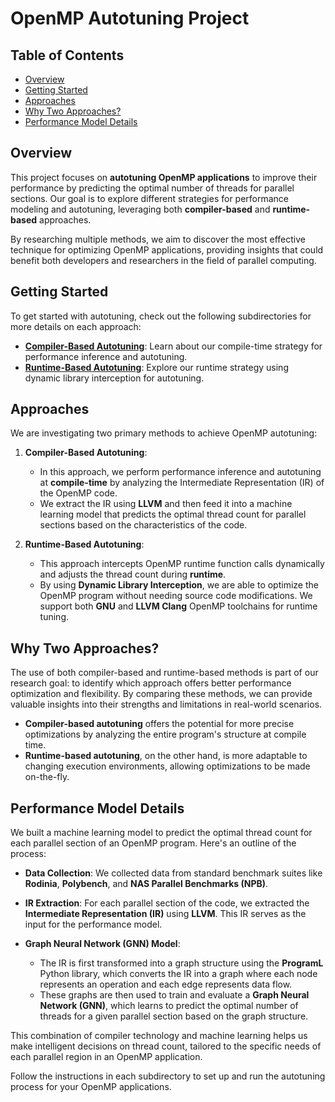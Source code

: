 # OpenMP Autotuning Project

## Table of Contents

- [Overview](#overview)
- [Getting Started](#getting-started)
- [Approaches](#approaches)
- [Why Two Approaches?](#why-two-approaches)
- [Performance Model Details](#performance-model-details)

## Overview

This project focuses on **autotuning OpenMP applications** to improve their performance by predicting the optimal number of threads for parallel sections. Our goal is to explore different strategies for performance modeling and autotuning, leveraging both **compiler-based** and **runtime-based** approaches.

By researching multiple methods, we aim to discover the most effective technique for optimizing OpenMP applications, providing insights that could benefit both developers and researchers in the field of parallel computing.

## Getting Started

To get started with autotuning, check out the following subdirectories for more details on each approach:

- **[Compiler-Based Autotuning](./compile_time/)**: Learn about our compile-time strategy for performance inference and autotuning.
- **[Runtime-Based Autotuning](./run_time/)**: Explore our runtime strategy using dynamic library interception for autotuning.

## Approaches

We are investigating two primary methods to achieve OpenMP autotuning:

1. **Compiler-Based Autotuning**:
   - In this approach, we perform performance inference and autotuning at **compile-time** by analyzing the Intermediate Representation (IR) of the OpenMP code.
   - We extract the IR using **LLVM** and then feed it into a machine learning model that predicts the optimal thread count for parallel sections based on the characteristics of the code.

2. **Runtime-Based Autotuning**:
   - This approach intercepts OpenMP runtime function calls dynamically and adjusts the thread count during **runtime**.
   - By using **Dynamic Library Interception**, we are able to optimize the OpenMP program without needing source code modifications. We support both **GNU** and **LLVM Clang** OpenMP toolchains for runtime tuning.

## Why Two Approaches?

The use of both compiler-based and runtime-based methods is part of our research goal: to identify which approach offers better performance optimization and flexibility. By comparing these methods, we can provide valuable insights into their strengths and limitations in real-world scenarios.

- **Compiler-based autotuning** offers the potential for more precise optimizations by analyzing the entire program's structure at compile time.
- **Runtime-based autotuning**, on the other hand, is more adaptable to changing execution environments, allowing optimizations to be made on-the-fly.

## Performance Model Details

We built a machine learning model to predict the optimal thread count for each parallel section of an OpenMP program. Here's an outline of the process:

- **Data Collection**: We collected data from standard benchmark suites like **Rodinia**, **Polybench**, and **NAS Parallel Benchmarks (NPB)**.
  
- **IR Extraction**: For each parallel section of the code, we extracted the **Intermediate Representation (IR)** using **LLVM**. This IR serves as the input for the performance model.

- **Graph Neural Network (GNN) Model**:
  - The IR is first transformed into a graph structure using the **ProgramL** Python library, which converts the IR into a graph where each node represents an operation and each edge represents data flow.
  - These graphs are then used to train and evaluate a **Graph Neural Network (GNN)**, which learns to predict the optimal number of threads for a given parallel section based on the graph structure.

This combination of compiler technology and machine learning helps us make intelligent decisions on thread count, tailored to the specific needs of each parallel region in an OpenMP application.

Follow the instructions in each subdirectory to set up and run the autotuning process for your OpenMP applications.
